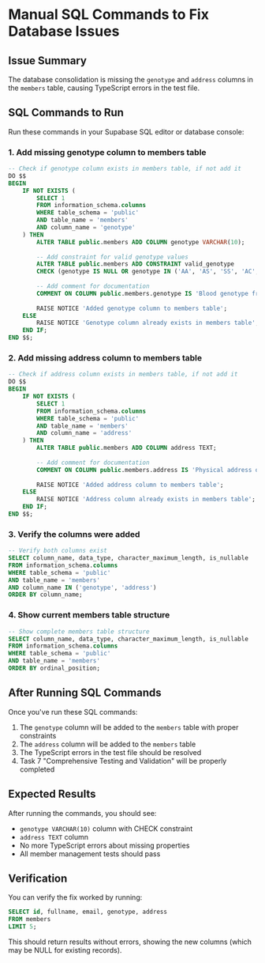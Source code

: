 # Manual SQL Commands to Fix Database Issues

## Issue Summary
The database consolidation is missing the `genotype` and `address` columns in the `members` table, causing TypeScript errors in the test file.

## SQL Commands to Run

Run these commands in your Supabase SQL editor or database console:

### 1. Add missing genotype column to members table

```sql
-- Check if genotype column exists in members table, if not add it
DO $$
BEGIN
    IF NOT EXISTS (
        SELECT 1
        FROM information_schema.columns
        WHERE table_schema = 'public'
        AND table_name = 'members'
        AND column_name = 'genotype'
    ) THEN
        ALTER TABLE public.members ADD COLUMN genotype VARCHAR(10);
        
        -- Add constraint for valid genotype values
        ALTER TABLE public.members ADD CONSTRAINT valid_genotype 
        CHECK (genotype IS NULL OR genotype IN ('AA', 'AS', 'SS', 'AC', 'SC', 'CC'));
        
        -- Add comment for documentation
        COMMENT ON COLUMN public.members.genotype IS 'Blood genotype from profiles table (AA, AS, SS, AC, SC, CC)';
        
        RAISE NOTICE 'Added genotype column to members table';
    ELSE
        RAISE NOTICE 'Genotype column already exists in members table';
    END IF;
END $$;
```

### 2. Add missing address column to members table

```sql
-- Check if address column exists in members table, if not add it
DO $$
BEGIN
    IF NOT EXISTS (
        SELECT 1
        FROM information_schema.columns
        WHERE table_schema = 'public'
        AND table_name = 'members'
        AND column_name = 'address'
    ) THEN
        ALTER TABLE public.members ADD COLUMN address TEXT;
        
        -- Add comment for documentation
        COMMENT ON COLUMN public.members.address IS 'Physical address of the member';
        
        RAISE NOTICE 'Added address column to members table';
    ELSE
        RAISE NOTICE 'Address column already exists in members table';
    END IF;
END $$;
```

### 3. Verify the columns were added

```sql
-- Verify both columns exist
SELECT column_name, data_type, character_maximum_length, is_nullable
FROM information_schema.columns
WHERE table_schema = 'public'
AND table_name = 'members'
AND column_name IN ('genotype', 'address')
ORDER BY column_name;
```

### 4. Show current members table structure

```sql
-- Show complete members table structure
SELECT column_name, data_type, character_maximum_length, is_nullable
FROM information_schema.columns
WHERE table_schema = 'public'
AND table_name = 'members'
ORDER BY ordinal_position;
```

## After Running SQL Commands

Once you've run these SQL commands:

1. The `genotype` column will be added to the `members` table with proper constraints
2. The `address` column will be added to the `members` table
3. The TypeScript errors in the test file should be resolved
4. Task 7 "Comprehensive Testing and Validation" will be properly completed

## Expected Results

After running the commands, you should see:
- `genotype VARCHAR(10)` column with CHECK constraint
- `address TEXT` column
- No more TypeScript errors about missing properties
- All member management tests should pass

## Verification

You can verify the fix worked by running:
```sql
SELECT id, fullname, email, genotype, address 
FROM members 
LIMIT 5;
```

This should return results without errors, showing the new columns (which may be NULL for existing records).
